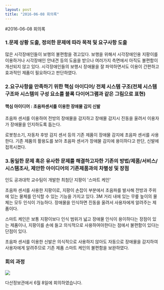 ```yaml
---
layout: post
title: "2016-06-08 회의록"
---
```




#2016-06-08 회의록



### 1.문제 상황 도출, 정의한 문제에 따라 목적 및 요구사항 도출



많은 시각장애인들이 보행의 불편함을 겪고있다. 보행을 위해서 시각장애인용 지팡이를 이용하거나 시각장애인 안내견 등의 도움을 받으나 여러가지 측면에서 아직도 불편함이 개선되지 않고 있다. 시각장애인들의 보행시 장애물을 잘 파악하면서도 이용이 간편하고 효과적인 제품이 필요하다고 판단하였다.



### 2.요구사항을 만족하기 위한 핵심 아이디어/ 전체 시스템 구조(전체 시스템 구조와 시스템의 구성 요소를 블록 다이어그램과 같은 그림으로 표현)



#### 핵심 아이디어 : 초음파센서를 이용한 장애물 감지 신발



초음파 센서를 이용하여 전방의 장애물을 감지하고 장애물 감지시 진동을 울려서 이용자가 장애물을 인지하도록 돕는다.



로봇청소기, 자동차 후방 감지 센서 등의 기존 제품이 장애물 감지에 초음파 센서를 사용한다. 기존 제품의 활용도를 보아 초음파 센서가 장애물 감지에 용이하다고 판단, 신발에 접목시켰다.



### 3.동일한 문제 혹은 유사한 문제를 해결하고자한 기존의 방법/제품/서비스/시스템조사, 제안한 아이디어의 기존제품과의 차별성 및 장점



인도 공과대학 교수팀이 개발한 최첨단 지팡이 '스마트 케인'

초음파 센서를 사용한 지팡이로, 지팡이 손잡이 부분에서 초음파를 발사해 전방과 주위에 있는 물체를 인식할 수 있는 기능을 가지고 있다. 3M 거리 내에 있는 무릎 높이의 물체는 모두 인식이 가능하다. 장애물을 인식하면 진동을 울려서 사용자에게 알려주는 제품이다.



스마트 케인은 보통 지팡이보다 인식 범위가 넓고 장애물 인식이 용이하다는 장점이 있는 제품이나, 지팡이를 손에 들고 의식적으로 사용하여아한다는 점에서 불편함이 있다는 단점이 있다.



초음파 센서를 이용한 신발은 의식적으로 사용하지 않아도 자동으로 장애물을 감지하여 사용자에게 알려주므로 기존 제품 스마트 케인의 불편함을 보완하였다.

### 회의 과정

![](http://postfiles5.naver.net/20160608_196/dltmf3026_1465376630473o0LXb_JPEG/1.jpg)

다산정보관에서 6월 8일에 회의하였습니다.







